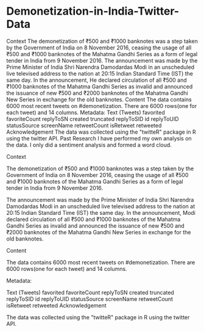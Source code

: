# Demonetization-in-India-Twitter-Data
Context  The demonetization of ₹500 and ₹1000 banknotes was a step taken by the Government of India on 8 November 2016, ceasing the usage of all ₹500 and ₹1000 banknotes of the Mahatma Gandhi Series as a form of legal tender in India from 9 November 2016.  The announcement was made by the Prime Minister of India Shri Narendra Damodardas Modi in an unscheduled live televised address to the nation at 20:15 Indian Standard Time (IST) the same day. In the announcement, He declared circulation of all ₹500 and ₹1000 banknotes of the Mahatma Gandhi Series as invalid and announced the issuance of new ₹500 and ₹2000 banknotes of the Mahatma Gandhi New Series in exchange for the old banknotes. Content  The data contains 6000 most recent tweets on #demonetization. There are 6000 rows(one for each tweet) and 14 columns.  Metadata:  Text (Tweets) favorited favoriteCount replyToSN created truncated replyToSID id replyToUID statusSource screenName retweetCount isRetweet retweeted Acknowledgement  The data was collected using the "twitteR" package in R using the twitter API.  Past Research  I have performed my own analysis on the data. I only did a sentiment analysis and formed a word cloud.


Context

The demonetization of ₹500 and ₹1000 banknotes was a step taken by the Government of India on 8 November 2016, ceasing the usage of all ₹500 and ₹1000 banknotes of the Mahatma Gandhi Series as a form of legal tender in India from 9 November 2016.

The announcement was made by the Prime Minister of India Shri Narendra Damodardas Modi in an unscheduled live televised address to the nation at 20:15 Indian Standard Time (IST) the same day. In the announcement, Modi declared circulation of all ₹500 and ₹1000 banknotes of the Mahatma Gandhi Series as invalid and announced the issuance of new ₹500 and ₹2000 banknotes of the Mahatma Gandhi New Series in exchange for the old banknotes.



Content

The data contains 6000 most recent tweets on #demonetization. There are 6000 rows(one for each tweet) and 14 columns.

Metadata:

Text (Tweets)
favorited
favoriteCount
replyToSN
created
truncated
replyToSID
id
replyToUID
statusSource
screenName
retweetCount
isRetweet
retweeted
Acknowledgement

The data was collected using the "twitteR" package in R using the twitter API.
